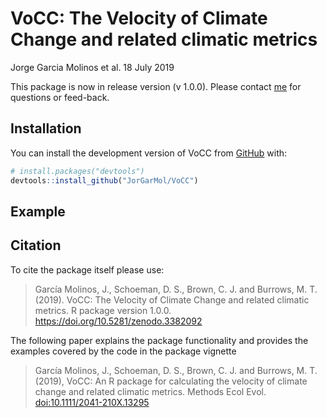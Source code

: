 
<!-- README.md is generated from README.Rmd. Please edit that file -->

# VoCC: The Velocity of Climate Change and related climatic metrics

<!-- badges: start -->
<!-- badges: end -->

Jorge Garcia Molinos et al. 18 July 2019

This package is now in release version (v 1.0.0). Please contact
[me](jorgegmolinos@arc.hokudai.ac.jp) for questions or feed-back.

## Installation

You can install the development version of VoCC from
[GitHub](https://github.com/) with:

``` r
# install.packages("devtools")
devtools::install_github("JorGarMol/VoCC")
```

## Example

## Citation

To cite the package itself please use:

> García Molinos, J., Schoeman, D. S., Brown, C. J. and Burrows, M. T.
> (2019). VoCC: The Velocity of Climate Change and related climatic
> metrics. R package version 1.0.0.
> <https://doi.org/10.5281/zenodo.3382092>

The following paper explains the package functionality and provides the
examples covered by the code in the package vignette

> García Molinos, J., Schoeman, D. S., Brown, C. J. and Burrows, M. T.
> (2019), VoCC: An R package for calculating the velocity of climate
> change and related climatic metrics. Methods Ecol Evol.
> <doi:10.1111/2041-210X.13295>
